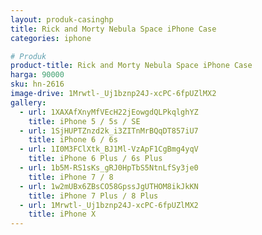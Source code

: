 ```yaml
---
layout: produk-casinghp
title: Rick and Morty Nebula Space iPhone Case
categories: iphone

# Produk
product-title: Rick and Morty Nebula Space iPhone Case
harga: 90000
sku: hn-2616
image-drive: 1Mrwtl-_Uj1bznp24J-xcPC-6fpUZlMX2
gallery:
  - url: 1XAXAfXnyMfVEcH22jEowgdQLPkqlghYZ
    title: iPhone 5 / 5s / SE
  - url: 1SjHUPTZnzd2k_i3ZITnMrBQqDT857iU7
    title: iPhone 6 / 6s
  - url: 1I0M3FClXtk_BJ1Ml-VzApF1CgBmg4yqV
    title: iPhone 6 Plus / 6s Plus
  - url: 1b5M-RS1sKs_gRJ0HpTbS5NtnLfSy3je0
    title: iPhone 7 / 8
  - url: 1w2mUBx6ZBsCO58GpssJgUTHOM8ikJkKN
    title: iPhone 7 Plus / 8 Plus
  - url: 1Mrwtl-_Uj1bznp24J-xcPC-6fpUZlMX2
    title: iPhone X
---
```

